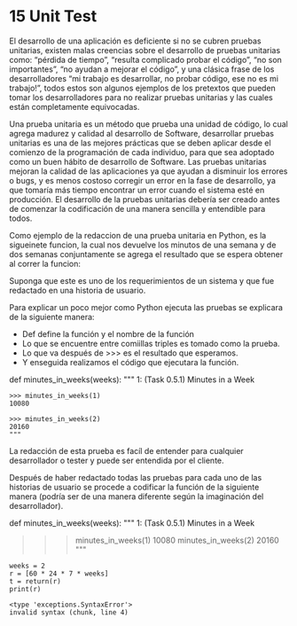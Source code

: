 # 15 Unit Test

El desarrollo de una aplicación es deficiente si no se cubren pruebas unitarias, existen malas creencias sobre el desarrollo de pruebas unitarias como: “pérdida de tiempo”, “resulta complicado probar el código”, “no son importantes”,  “no ayudan a mejorar el código”, y una clásica frase de los desarrolladores “mi trabajo es desarrollar, no probar código, ese no es mi trabajo!”, todos estos son algunos ejemplos de los pretextos que pueden tomar los desarrolladores para no realizar pruebas unitarias y las cuales están completamente equivocadas.

Una prueba unitaria es un método que prueba una unidad de código, lo cual agrega madurez y calidad al desarrollo de Software, desarrollar pruebas unitarias es una de las mejores prácticas que se deben aplicar desde el comienzo de la programación de cada individuo, para que sea adoptado como un buen hábito de desarrollo de Software. 
Las pruebas unitarias mejoran la calidad de las aplicaciones ya que ayudan a disminuir los errores o bugs, y es menos costoso corregir un error en la fase de desarrollo, ya que tomaría más tiempo encontrar un error cuando el sistema esté en producción.
El desarrollo de la pruebas unitarias debería ser creado antes de comenzar la codificación de una manera sencilla y entendible para todos.

Como ejemplo de la redaccion de una prueba unitaria en Python, es la sigueinete funcion, la cual nos devuelve los minutos de una semana y de dos semanas conjuntamente se agrega el resultado que se espera obtener al correr la funcion:

Suponga que este es uno de los requerimientos de un sistema y que fue redactado en una historia de usuario.

Para explicar un poco mejor como Python ejecuta las pruebas se explicara de la siguiente manera:

* Def define la función y el nombre de la función
* Lo que se encuentre entre comiillas triples es tomado como la prueba.
* Lo que va después de >>> es el resultado que esperamos.
* Y enseguida realizamos el código que ejecutara la función.

def minutes_in_weeks(weeks):
    """ 1: (Task 0.5.1) Minutes in a Week

    >>> minutes_in_weeks(1)
    10080

    >>> minutes_in_weeks(2)
    20160
    """

La redacción de esta prueba es facíl de entender para cualquier desarrollador o tester y puede ser entendida por el cliente.

Después de haber redactado todas las pruebas para cada uno de las historias de usuario se procede a codificar la función de la siguiente manera (podría ser de una manera diferente según la imaginación del desarrollador).


def minutes_in_weeks(weeks):
""" 
1: (Task 0.5.1) Minutes in a Week
>>> minutes_in_weeks(1)
10080
>>> minutes_in_weeks(2)
20160
"""

~~~~{.python}
weeks = 2
r = [60 * 24 * 7 * weeks]
t = return(r)
print(r)
~~~~~~~~~~~~~

~~~~{.python}
<type 'exceptions.SyntaxError'>
invalid syntax (chunk, line 4)
~~~~~~~~~~~~~






